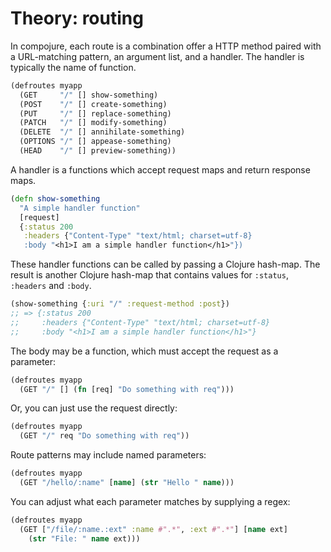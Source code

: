 # Theory: routing

In compojure, each route is a combination offer a HTTP method paired with a URL-matching pattern, an argument list, and a handler.  The handler is typically the name of function.

```clojure
(defroutes myapp
  (GET     "/" [] show-something)
  (POST    "/" [] create-something)
  (PUT     "/" [] replace-something)
  (PATCH   "/" [] modify-something)
  (DELETE  "/" [] annihilate-something)
  (OPTIONS "/" [] appease-something)
  (HEAD    "/" [] preview-something))
```

A handler is a functions which accept request maps and return response maps.

```clojure
(defn show-something
  "A simple handler function"
  [request]
  {:status 200
   :headers {"Content-Type" "text/html; charset=utf-8}
   :body "<h1>I am a simple handler function</h1>"})
```

These handler functions can be called by passing a Clojure hash-map.  The result is another Clojure hash-map that contains values for `:status`, `:headers` and `:body`.

```clojure
(show-something {:uri "/" :request-method :post})
;; => {:status 200
;;     :headers {"Content-Type" "text/html; charset=utf-8}
;;     :body "<h1>I am a simple handler function</h1>"}
```

The body may be a function, which must accept the request as a parameter:

```clojure
(defroutes myapp
  (GET "/" [] (fn [req] "Do something with req")))
```

Or, you can just use the request directly:

```clojure
(defroutes myapp
  (GET "/" req "Do something with req"))
```

Route patterns may include named parameters:

```clojure
(defroutes myapp
  (GET "/hello/:name" [name] (str "Hello " name)))
```

You can adjust what each parameter matches by supplying a regex:

```clojure
(defroutes myapp
  (GET ["/file/:name.:ext" :name #".*", :ext #".*"] [name ext]
    (str "File: " name ext)))
```
